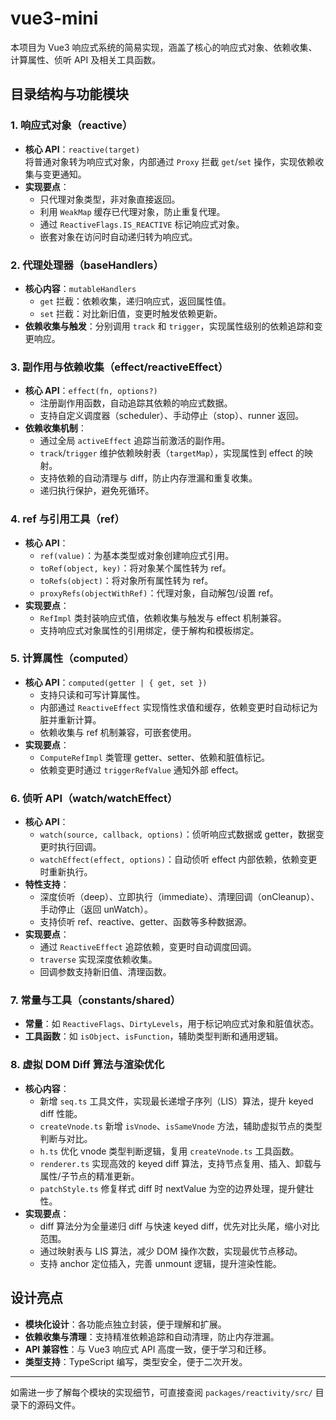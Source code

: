 # vue3-mini

本项目为 Vue3 响应式系统的简易实现，涵盖了核心的响应式对象、依赖收集、计算属性、侦听 API 及相关工具函数。

## 目录结构与功能模块

### 1. 响应式对象（reactive）

- **核心 API**：`reactive(target)`  
  将普通对象转为响应式对象，内部通过 `Proxy` 拦截 `get`/`set` 操作，实现依赖收集与变更通知。
- **实现要点**：
  - 只代理对象类型，非对象直接返回。
  - 利用 `WeakMap` 缓存已代理对象，防止重复代理。
  - 通过 `ReactiveFlags.IS_REACTIVE` 标记响应式对象。
  - 嵌套对象在访问时自动递归转为响应式。

### 2. 代理处理器（baseHandlers）

- **核心内容**：`mutableHandlers`
  - `get` 拦截：依赖收集，递归响应式，返回属性值。
  - `set` 拦截：对比新旧值，变更时触发依赖更新。
- **依赖收集与触发**：分别调用 `track` 和 `trigger`，实现属性级别的依赖追踪和变更响应。

### 3. 副作用与依赖收集（effect/reactiveEffect）

- **核心 API**：`effect(fn, options?)`
  - 注册副作用函数，自动追踪其依赖的响应式数据。
  - 支持自定义调度器（scheduler）、手动停止（stop）、runner 返回。
- **依赖收集机制**：
  - 通过全局 `activeEffect` 追踪当前激活的副作用。
  - `track`/`trigger` 维护依赖映射表（`targetMap`），实现属性到 effect 的映射。
  - 支持依赖的自动清理与 diff，防止内存泄漏和重复收集。
  - 递归执行保护，避免死循环。

### 4. ref 与引用工具（ref）

- **核心 API**：
  - `ref(value)`：为基本类型或对象创建响应式引用。
  - `toRef(object, key)`：将对象某个属性转为 ref。
  - `toRefs(object)`：将对象所有属性转为 ref。
  - `proxyRefs(objectWithRef)`：代理对象，自动解包/设置 ref。
- **实现要点**：
  - `RefImpl` 类封装响应式值，依赖收集与触发与 effect 机制兼容。
  - 支持响应式对象属性的引用绑定，便于解构和模板绑定。

### 5. 计算属性（computed）

- **核心 API**：`computed(getter | { get, set })`
  - 支持只读和可写计算属性。
  - 内部通过 `ReactiveEffect` 实现惰性求值和缓存，依赖变更时自动标记为脏并重新计算。
  - 依赖收集与 ref 机制兼容，可嵌套使用。
- **实现要点**：
  - `ComputeRefImpl` 类管理 getter、setter、依赖和脏值标记。
  - 依赖变更时通过 `triggerRefValue` 通知外部 effect。

### 6. 侦听 API（watch/watchEffect）

- **核心 API**：
  - `watch(source, callback, options)`：侦听响应式数据或 getter，数据变更时执行回调。
  - `watchEffect(effect, options)`：自动侦听 effect 内部依赖，依赖变更时重新执行。
- **特性支持**：
  - 深度侦听（deep）、立即执行（immediate）、清理回调（onCleanup）、手动停止（返回 unWatch）。
  - 支持侦听 ref、reactive、getter、函数等多种数据源。
- **实现要点**：
  - 通过 `ReactiveEffect` 追踪依赖，变更时自动调度回调。
  - `traverse` 实现深度依赖收集。
  - 回调参数支持新旧值、清理函数。

### 7. 常量与工具（constants/shared）

- **常量**：如 `ReactiveFlags`、`DirtyLevels`，用于标记响应式对象和脏值状态。
- **工具函数**：如 `isObject`、`isFunction`，辅助类型判断和通用逻辑。

### 8. 虚拟 DOM Diff 算法与渲染优化

- **核心内容**：
  - 新增 `seq.ts` 工具文件，实现最长递增子序列（LIS）算法，提升 keyed diff 性能。
  - `createVnode.ts` 新增 `isVnode`、`isSameVnode` 方法，辅助虚拟节点的类型判断与对比。
  - `h.ts` 优化 vnode 类型判断逻辑，复用 `createVnode.ts` 工具函数。
  - `renderer.ts` 实现高效的 keyed diff 算法，支持节点复用、插入、卸载与属性/子节点的精准更新。
  - `patchStyle.ts` 修复样式 diff 时 nextValue 为空的边界处理，提升健壮性。
- **实现要点**：
  - diff 算法分为全量递归 diff 与快速 keyed diff，优先对比头尾，缩小对比范围。
  - 通过映射表与 LIS 算法，减少 DOM 操作次数，实现最优节点移动。
  - 支持 anchor 定位插入，完善 unmount 逻辑，提升渲染性能。

## 设计亮点

- **模块化设计**：各功能点独立封装，便于理解和扩展。
- **依赖收集与清理**：支持精准依赖追踪和自动清理，防止内存泄漏。
- **API 兼容性**：与 Vue3 响应式 API 高度一致，便于学习和迁移。
- **类型支持**：TypeScript 编写，类型安全，便于二次开发。

---

如需进一步了解每个模块的实现细节，可直接查阅 `packages/reactivity/src/` 目录下的源码文件。
